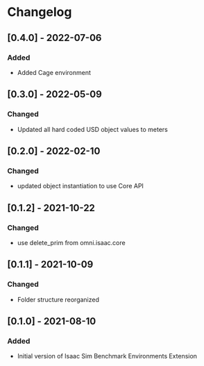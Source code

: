 # Changelog
## [0.4.0] - 2022-07-06

### Added
- Added Cage environment

## [0.3.0] - 2022-05-09

### Changed
- Updated all hard coded USD object values to meters

## [0.2.0] - 2022-02-10

### Changed
- updated object instantiation to use Core API

## [0.1.2] - 2021-10-22

### Changed
- use delete_prim from omni.isaac.core

## [0.1.1] - 2021-10-09

### Changed
- Folder structure reorganized

## [0.1.0] - 2021-08-10

### Added
- Initial version of Isaac Sim Benchmark Environments Extension
